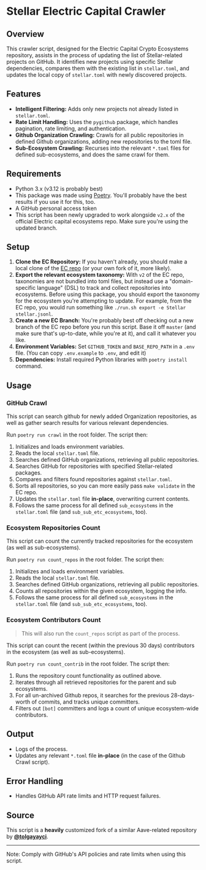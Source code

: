 # Stellar Electric Capital Crawler

## Overview

This crawler script, designed for the Electric Capital Crypto Ecosystems
repository, assists in the process of updating the list of Stellar-related
projects on GitHub. It identifies new projects using specific Stellar
dependencies, compares them with the existing list in `stellar.toml`, and
updates the local copy of `stellar.toml` with newly discovered projects.

## Features

- **Intelligent Filtering:** Adds only new projects not already listed in
  `stellar.toml`.
- **Rate Limit Handling:** Uses the `pygithub` package, which handles
  pagination, rate limiting, and authentication.
- **Github Organization Crawling:** Crawls for all public repositories in
  defined Github organizations, adding new repositories to the toml file.
- **Sub-Ecosystem Crawling:** Recurses into the relevant `*.toml` files for
  defined sub-ecosystems, and does the same crawl for them.

## Requirements

- Python 3.x (v3.12 is probably best)
- This package was made using [Poetry](https://python-poetry.org/). You'll
  probably have the best results if you use it for this, too.
- A GitHub personal access token
- This script has been newly upgraded to work alongside `v2.x` of the official
  Electric capital ecosystems repo. Make sure you're using the updated branch.

## Setup

1. **Clone the EC Repository:** If you haven't already, you should make a local
   clone of the [EC repo](https://github.com/electric-capital/crypto-ecosystems)
   (or your own fork of it, more likely).
2. **Export the relevant ecosystem taxonomy:** With `v2` of the EC repo,
   taxonomies are not bundled into toml files, but instead use a
   "domain-specific language" (DSL) to track and collect repositories into
   ecosystems. Before using this package, you should export the taxonomy for the
   ecosystem you're attempting to update. For example, from the EC repo, you
   would run something like `./run.sh export -e Stellar stellar.jsonl`.
3. **Create a new EC Branch:** You're probably best off checking out a new
   branch of the EC repo before you run this script. Base it off `master` (and
   make sure that's up-to-date, while you're at it), and call it whatever you
   like.
4. **Environment Variables:** Set `GITHUB_TOKEN` and `BASE_REPO_PATH` in
   a `.env` file. (You can copy `.env.example` to `.env`, and edit it)
5. **Dependencies:** Install required Python libraries with `poetry install`
   command.

## Usage

### GitHub Crawl

This script can search github for newly added Organization repositories, as well
as gather search results for various relevant dependencies.

Run `poetry run crawl` in the root folder. The script then:

1. Initializes and loads environment variables.
2. Reads the local `stellar.toml` file.
3. Searches defined GitHub organizations, retrieving all public repositories.
4. Searches GitHub for repositories with specified Stellar-related packages.
5. Compares and filters found repositories against `stellar.toml`.
6. Sorts all repositories, so you can more easily pass `make validate` in the EC
   repo.
7. Updates the `stellar.toml` file **in-place**, overwriting current contents.
8. Follows the same process for all defined `sub_ecosystems` in the
   `stellar.toml` file (and `sub_sub_etc_ecosystems`, too).

### Ecosystem Repositories Count

This script can count the currently tracked repositories for the ecosystem (as
well as sub-ecosystems).

Run `poetry run count_repos` in the root folder. The script then:

1. Initializes and loads environment variables.
2. Reads the local `stellar.toml` file.
3. Searches defined GitHub organizations, retrieving all public repositories.
4. Counts all repositories within the given ecosystem, logging the info.
5. Follows the same process for all defined `sub_ecosystems` in the
   `stellar.toml` file (and `sub_sub_etc_ecosystems`, too).

### Ecosystem Contributors Count

> This will also run the `count_repos` script as part of the process.

This script can count the recent (within the previous 30 days) contributors in
the ecosystem (as well as sub-ecosystems).

Run `poetry run count_contrib` in the root folder. The script then:

1. Runs the repository count functionality as outlined above.
2. Iterates through all retrieved repositories for the parent and sub
   ecosystems.
3. For all un-archived Github repos, it searches for the previous 28-days-worth
   of commits, and tracks unique committers.
4. Filters out `[bot]` committers and logs a count of unique ecosystem-wide
   contributors.

## Output

- Logs of the process.
- Updates any relevant `*.toml` file **in-place** (in the case of the Github
  Crawl script).

## Error Handling

- Handles GitHub API rate limits and HTTP request failures.

## Source

This script is a **heavily** customized fork of a similar Aave-related
repository by
**[@tolgayayci](https://github.com/tolgayayci/ec-crawler-aave)**.

---

Note: Comply with GitHub's API policies and rate limits when using this script.
